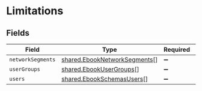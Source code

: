 # Limitations


## Fields

| Field                                                                               | Type                                                                                | Required                                                                            | Description                                                                         |
| ----------------------------------------------------------------------------------- | ----------------------------------------------------------------------------------- | ----------------------------------------------------------------------------------- | ----------------------------------------------------------------------------------- |
| `networkSegments`                                                                   | [shared.EbookNetworkSegments](../../../sdk/models/shared/ebooknetworksegments.md)[] | :heavy_minus_sign:                                                                  | N/A                                                                                 |
| `userGroups`                                                                        | [shared.EbookUserGroups](../../../sdk/models/shared/ebookusergroups.md)[]           | :heavy_minus_sign:                                                                  | N/A                                                                                 |
| `users`                                                                             | [shared.EbookSchemasUsers](../../../sdk/models/shared/ebookschemasusers.md)[]       | :heavy_minus_sign:                                                                  | N/A                                                                                 |